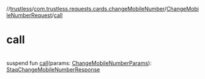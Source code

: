 //[trustless](../../../index.md)/[com.trustless.requests.cards.changeMobileNumber](../index.md)/[ChangeMobileNumberRequest](index.md)/[call](call.md)

# call

\
suspend fun [call](call.md)(params: [ChangeMobileNumberParams](../-change-mobile-number-params/index.md)): [StaqChangeMobileNumberResponse](../../com.trustless.requests.cards/-staq-change-mobile-number-response/index.md)
